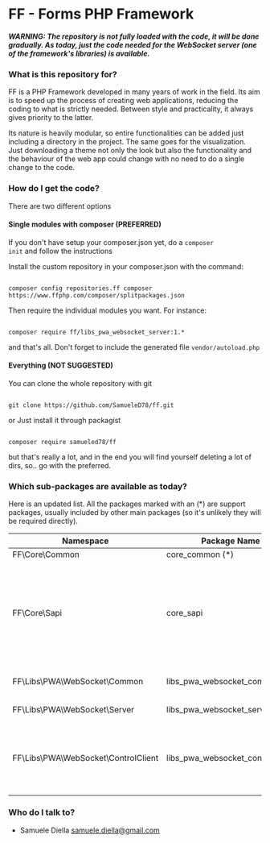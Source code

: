 # FF - Forms PHP Framework #

***WARNING: The repository is not fully loaded with the code, it will be done gradually. As today, just the code needed for the WebSocket server (one of the framework's libraries) is available.***

### What is this repository for? ###

FF is a PHP Framework developed in many years of work in the field.  Its aim is to speed up the process of creating web applications, reducing the coding to what is strictly needed. Between style and practicality, it always gives priority to the latter.

Its nature is heavily modular, so entire functionalities can be added just including a directory in the project. The same goes for the visualization. Just downloading a theme not only the look but also the functionality and the behaviour of the web app could change with no need to do a single change to the code. 

### How do I get the code? ###

There are two different options

#### Single modules with composer (PREFERRED)

If you don't have setup your composer.json yet, do a <code>composer init</code> and follow the instructions

Install the custom repository in your composer.json with the command:

<code>
composer config repositories.ff composer https://www.ffphp.com/composer/splitpackages.json
</code>

Then require the individual modules you want. For instance:

<code>
composer require ff/libs_pwa_websocket_server:1.*
</code>


and that's all. Don't forget to include the generated file <code>vendor/autoload.php</code>

#### Everything (NOT SUGGESTED)

You can clone the whole repository with git

<code>
git clone https://github.com/SamueleD78/ff.git
</code>

or Just install it through packagist

<code>
composer require samueled78/ff
</code>


but that's really a lot, and in the end you will find yourself deleting a lot of dirs, so.. go with the preferred.

### Which sub-packages are available as today? ###

Here is an updated list. All the packages marked with an (*) are support packages, usually included by other main packages (so it's unlikely they will be required directly).

Namespace | Package Name | Porpouse
-----|--------------|---------
FF\Core\Common | core_common (*) | common files
FF\Core\Sapi | core_sapi | Server Application Programming Interface. All the files needed to route and handle various kind of requests
FF\Libs\PWA\WebSocket\Common | libs_pwa_websocket_common (*) | WebSocket Server - common files
FF\Libs\PWA\WebSocket\Server | libs_pwa_websocket_server | WebSocket Server
FF\Libs\PWA\WebSocket\ControlClient | libs_pwa_websocket_controlclient | WebSocket Server - Control Client API for controlling the server from an app

### Who do I talk to? ###

* Samuele Diella <samuele.diella@gmail.com>